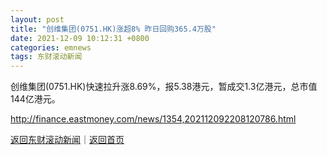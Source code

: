 ```yaml
---
layout: post
title: "创维集团(0751.HK)涨超8% 昨日回购365.4万股"
date: 2021-12-09 10:12:31 +0800
categories: emnews
tags: 东财滚动新闻
---
```


创维集团(0751.HK)快速拉升涨8.69%，报5.38港元，暂成交1.3亿港元，总市值144亿港元。

<http://finance.eastmoney.com/news/1354,202112092208120786.html>

[返回东财滚动新闻](//finews.withounder.com/emnews/)｜[返回首页](//finews.withounder.com/)